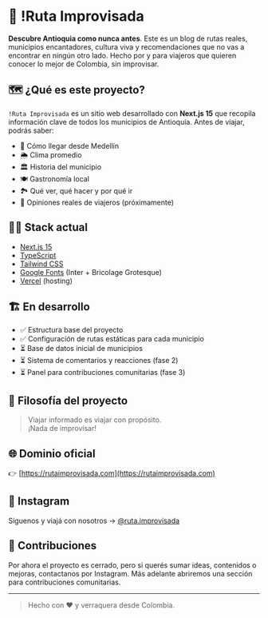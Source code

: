# 🚀 !Ruta Improvisada

**Descubre Antioquia como nunca antes**. Este es un blog de rutas reales, municipios encantadores, cultura viva y recomendaciones que no vas a encontrar en ningún otro lado. Hecho por y para viajeros que quieren conocer lo mejor de Colombia, sin improvisar.

## 🗺️ ¿Qué es este proyecto?

`!Ruta Improvisada` es un sitio web desarrollado con **Next.js 15** que recopila información clave de todos los municipios de Antioquia. Antes de viajar, podrás saber:

- 🚌 Cómo llegar desde Medellín
- 🌦️ Clima promedio
- 🏛️ Historia del municipio
- 🍽️ Gastronomía local
- 🏞️ Qué ver, qué hacer y por qué ir
- 🤳 Opiniones reales de viajeros (próximamente)

## 🧑‍💻 Stack actual

- [Next.js 15](https://nextjs.org/)
- [TypeScript](https://www.typescriptlang.org/)
- [Tailwind CSS](https://tailwindcss.com/)
- [Google Fonts](https://fonts.google.com/) (Inter + Bricolage Grotesque)
- [Vercel](https://vercel.com/) (hosting)

## 🏗️ En desarrollo

- ✅ Estructura base del proyecto
- ✅ Configuración de rutas estáticas para cada municipio
- ⏳ Base de datos inicial de municipios
- ⏳ Sistema de comentarios y reacciones (fase 2)
- ⏳ Panel para contribuciones comunitarias (fase 3)

## 🧠 Filosofía del proyecto

> Viajar informado es viajar con propósito.  
> ¡Nada de improvisar!

## 🌐 Dominio oficial

👉 [https://rutaimprovisada.com](https://rutaimprovisada.com)

## 📸 Instagram

Síguenos y viajá con nosotros → [@ruta.improvisada](https://instagram.com/ruta.improvisada)

## 🤝 Contribuciones

Por ahora el proyecto es cerrado, pero si querés sumar ideas, contenidos o mejoras, contactanos por Instagram. Más adelante abriremos una sección para contribuciones comunitarias.

---

> Hecho con ❤️ y verraquera desde Colombia.
